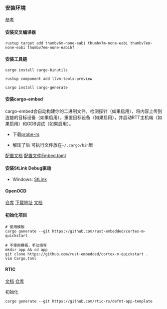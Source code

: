 ### 安装环境
[参考](https://doc.rust-lang.net.cn/stable/embedded-book/intro/install.html)

#### 安装交叉编译器
```shell
rustup target add thumbv6m-none-eabi thumbv7m-none-eabi thumbv7em-none-eabi thumbv7em-none-eabihf
```

#### 安装工具链
```shell
cargo install cargo-binutils

rustup component add llvm-tools-preview

cargo install cargo-generate
```

#### 安装cargo-embed
cargo-embed会自动构建你的二进制文件，检测探针（如果启用），将内容上传到连接的目标设备（如果启用），重置目标设备（如果启用），并启动RTT主机端（如果启用）和GDB调试（如果启用）。

* 下载[probe-rs](https://github.com/probe-rs/probe-rs/releases)

* 解压了后 可执行文件放在```~/.cargo/bin```里
  
[配置文档](https://probe.rs/docs/tools/cargo-embed/#configuration)
[配置文件Embed.toml](https://github.com/probe-rs/probe-rs/blob/master/probe-rs-tools/src/bin/probe-rs/cmd/cargo_embed/config/default.toml)

#### 安装StLink Debug驱动
  * Windows: [StLink](https://www.st.com.cn/zh/development-tools/stsw-link009.html?cache=nocache#get-software)

#### OpenOCD
[仓库](https://github.com/openocd-org/openocd)
[下载地址](https://github.com/openocd-org/openocd/releases/)
[文档](https://openocd.org/doc-release/html/index.html)


#### 初始化项目
```shell
# 使用模板
cargo generate --git https://github.com/rust-embedded/cortex-m-quickstart

# 不使用模板，手动填写
mkdir app && cd app
git clone https://github.com/rust-embedded/cortex-m-quickstart .
vim Cargo.toml
```

#### RTIC
[文档](https://rtic.rs/)
[仓库](https://github.com/rtic-rs/rtic)

初始化
```shell
cargo generate --git https://github.com/rtic-rs/defmt-app-template
```